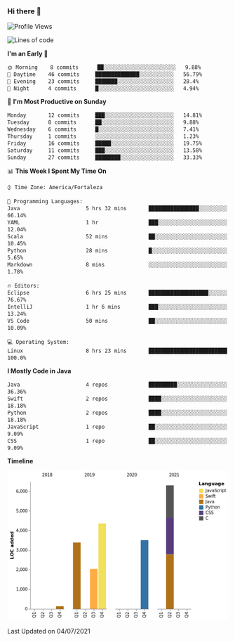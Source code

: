 ### Hi there 👋

<!--
**samuelpsouza/samuelpsouza** is a ✨ _special_ ✨ repository because its `README.md` (this file) appears on your GitHub profile.

Here are some ideas to get you started:

- 🔭 I’m currently working on ...
- 🌱 I’m currently learning ...
- 👯 I’m looking to collaborate on ...
- 🤔 I’m looking for help with ...
- 💬 Ask me about ...
- 📫 How to reach me: ...
- 😄 Pronouns: ...
- ⚡ Fun fact: ...
-->

<!--START_SECTION:waka-->
![Profile Views](http://img.shields.io/badge/Profile%20Views-1-blue)

![Lines of code](https://img.shields.io/badge/From%20Hello%20World%20I%27ve%20Written-19726%20lines%20of%20code-blue)

**I'm an Early 🐤** 

```text
🌞 Morning    8 commits      ██░░░░░░░░░░░░░░░░░░░░░░░   9.88% 
🌆 Daytime    46 commits     ██████████████░░░░░░░░░░░   56.79% 
🌃 Evening    23 commits     ███████░░░░░░░░░░░░░░░░░░   28.4% 
🌙 Night      4 commits      █░░░░░░░░░░░░░░░░░░░░░░░░   4.94%

```
📅 **I'm Most Productive on Sunday** 

```text
Monday       12 commits     ███░░░░░░░░░░░░░░░░░░░░░░   14.81% 
Tuesday      8 commits      ██░░░░░░░░░░░░░░░░░░░░░░░   9.88% 
Wednesday    6 commits      █░░░░░░░░░░░░░░░░░░░░░░░░   7.41% 
Thursday     1 commits      ░░░░░░░░░░░░░░░░░░░░░░░░░   1.23% 
Friday       16 commits     █████░░░░░░░░░░░░░░░░░░░░   19.75% 
Saturday     11 commits     ███░░░░░░░░░░░░░░░░░░░░░░   13.58% 
Sunday       27 commits     ████████░░░░░░░░░░░░░░░░░   33.33%

```


📊 **This Week I Spent My Time On** 

```text
⌚︎ Time Zone: America/Fortaleza

💬 Programming Languages: 
Java                     5 hrs 32 mins       ████████████████░░░░░░░░░   66.14% 
YAML                     1 hr                ███░░░░░░░░░░░░░░░░░░░░░░   12.04% 
Scala                    52 mins             ██░░░░░░░░░░░░░░░░░░░░░░░   10.45% 
Python                   28 mins             █░░░░░░░░░░░░░░░░░░░░░░░░   5.65% 
Markdown                 8 mins              ░░░░░░░░░░░░░░░░░░░░░░░░░   1.78%

🔥 Editors: 
Eclipse                  6 hrs 25 mins       ███████████████████░░░░░░   76.67% 
IntelliJ                 1 hr 6 mins         ███░░░░░░░░░░░░░░░░░░░░░░   13.24% 
VS Code                  50 mins             ██░░░░░░░░░░░░░░░░░░░░░░░   10.09%

💻 Operating System: 
Linux                    8 hrs 23 mins       █████████████████████████   100.0%

```

**I Mostly Code in Java** 

```text
Java                     4 repos             █████████░░░░░░░░░░░░░░░░   36.36% 
Swift                    2 repos             ████░░░░░░░░░░░░░░░░░░░░░   18.18% 
Python                   2 repos             ████░░░░░░░░░░░░░░░░░░░░░   18.18% 
JavaScript               1 repo              ██░░░░░░░░░░░░░░░░░░░░░░░   9.09% 
CSS                      1 repo              ██░░░░░░░░░░░░░░░░░░░░░░░   9.09%

```


**Timeline**

![Chart not found](https://raw.githubusercontent.com/samuelpsouza/samuelpsouza/main/charts/bar_graph.png) 


 Last Updated on 04/07/2021
<!--END_SECTION:waka-->
